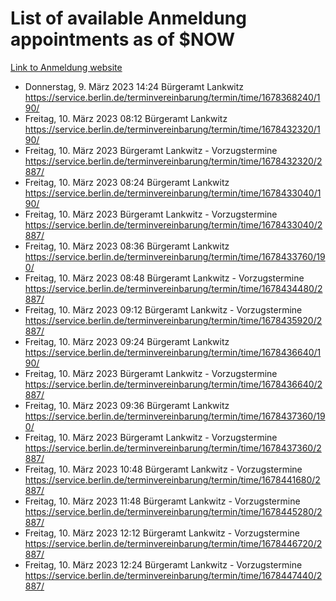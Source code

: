 # List of available Anmeldung appointments as of $NOW
[Link to Anmeldung website](https://service.berlin.de/terminvereinbarung/termin/tag.php?termin=1&anliegen[]=120686&dienstleisterlist=122210,122217,327316,122219,327312,122227,327314,122231,327346,122243,327348,122254,122252,329742,122260,329745,122262,329748,122271,327278,122273,327274,122277,327276,330436,122280,327294,122282,327290,122284,327292,122291,327270,122285,327266,122286,327264,122296,327268,150230,329760,122297,327286,122294,327284,122312,329763,122314,329775,122304,327330,122311,327334,122309,327332,317869,122281,327352,122279,329772,122283,122276,327324,122274,327326,122267,329766,122246,327318,122251,327320,122257,327322,122208,327298,122226,327300&herkunft=http%3A%2F%2Fservice.berlin.de%2Fdienstleistung%2F120686%2F)
- Donnerstag, 9. März 2023 14:24 Bürgeramt Lankwitz https://service.berlin.de/terminvereinbarung/termin/time/1678368240/190/
- Freitag, 10. März 2023 08:12 Bürgeramt Lankwitz https://service.berlin.de/terminvereinbarung/termin/time/1678432320/190/
- Freitag, 10. März 2023  Bürgeramt Lankwitz - Vorzugstermine https://service.berlin.de/terminvereinbarung/termin/time/1678432320/2887/
- Freitag, 10. März 2023 08:24 Bürgeramt Lankwitz https://service.berlin.de/terminvereinbarung/termin/time/1678433040/190/
- Freitag, 10. März 2023  Bürgeramt Lankwitz - Vorzugstermine https://service.berlin.de/terminvereinbarung/termin/time/1678433040/2887/
- Freitag, 10. März 2023 08:36 Bürgeramt Lankwitz https://service.berlin.de/terminvereinbarung/termin/time/1678433760/190/
- Freitag, 10. März 2023 08:48 Bürgeramt Lankwitz - Vorzugstermine https://service.berlin.de/terminvereinbarung/termin/time/1678434480/2887/
- Freitag, 10. März 2023 09:12 Bürgeramt Lankwitz - Vorzugstermine https://service.berlin.de/terminvereinbarung/termin/time/1678435920/2887/
- Freitag, 10. März 2023 09:24 Bürgeramt Lankwitz https://service.berlin.de/terminvereinbarung/termin/time/1678436640/190/
- Freitag, 10. März 2023  Bürgeramt Lankwitz - Vorzugstermine https://service.berlin.de/terminvereinbarung/termin/time/1678436640/2887/
- Freitag, 10. März 2023 09:36 Bürgeramt Lankwitz https://service.berlin.de/terminvereinbarung/termin/time/1678437360/190/
- Freitag, 10. März 2023  Bürgeramt Lankwitz - Vorzugstermine https://service.berlin.de/terminvereinbarung/termin/time/1678437360/2887/
- Freitag, 10. März 2023 10:48 Bürgeramt Lankwitz - Vorzugstermine https://service.berlin.de/terminvereinbarung/termin/time/1678441680/2887/
- Freitag, 10. März 2023 11:48 Bürgeramt Lankwitz - Vorzugstermine https://service.berlin.de/terminvereinbarung/termin/time/1678445280/2887/
- Freitag, 10. März 2023 12:12 Bürgeramt Lankwitz - Vorzugstermine https://service.berlin.de/terminvereinbarung/termin/time/1678446720/2887/
- Freitag, 10. März 2023 12:24 Bürgeramt Lankwitz - Vorzugstermine https://service.berlin.de/terminvereinbarung/termin/time/1678447440/2887/
